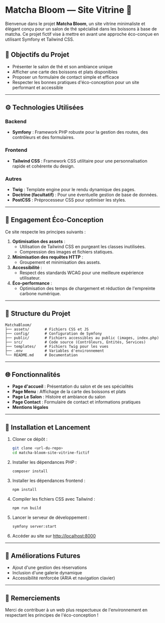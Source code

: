 # Matcha Bloom — Site Vitrine 🍵

Bienvenue dans le projet **Matcha Bloom**, un site vitrine minimaliste et élégant conçu pour un salon de thé spécialisé dans les boissons à base de matcha. Ce projet fictif vise à mettre en avant une approche éco-conçue en utilisant Symfony et Tailwind CSS.

## 🎯 Objectifs du Projet
- Présenter le salon de thé et son ambiance unique
- Afficher une carte des boissons et plats disponibles
- Proposer un formulaire de contact simple et efficace
- Respecter les bonnes pratiques d'éco-conception pour un site performant et accessible

---

## ⚙️ Technologies Utilisées

### Backend
- **Symfony** : Framework PHP robuste pour la gestion des routes, des contrôleurs et des formulaires.

### Frontend
- **Tailwind CSS** : Framework CSS utilitaire pour une personnalisation rapide et cohérente du design.

### Autres
- **Twig** : Template engine pour le rendu dynamique des pages.
- **Doctrine (facultatif)** : Pour une éventuelle gestion de base de données.
- **PostCSS** : Préprocesseur CSS pour optimiser les styles.

---

## 🌿 Engagement Éco-Conception
Ce site respecte les principes suivants :
1. **Optimisation des assets** :
   - Utilisation de Tailwind CSS en purgeant les classes inutilisées.
   - Compression des images et fichiers statiques.
2. **Minimisation des requêtes HTTP** :
   - Groupement et minimisation des assets.
3. **Accessibilité** :
   - Respect des standards WCAG pour une meilleure expérience utilisateur.
4. **Éco-performance** :
   - Optimisation des temps de chargement et réduction de l'empreinte carbone numérique.

---

## 📂 Structure du Projet
```
MatchaBloom/
├── assets/       # Fichiers CSS et JS
├── config/       # Configuration de Symfony
├── public/       # Fichiers accessibles au public (images, index.php)
├── src/          # Code source (Contrôleurs, Entités, Services)
├── templates/    # Fichiers Twig pour les vues
├── .env          # Variables d'environnement
└── README.md     # Documentation
```

---

## 🌐 Fonctionnalités
- **Page d'accueil** : Présentation du salon et de ses spécialités
- **Page Menu** : Affichage de la carte des boissons et plats
- **Page Le Salon** : Histoire et ambiance du salon
- **Page Contact** : Formulaire de contact et informations pratiques
- **Mentions légales**

---

## 🔧 Installation et Lancement
1. Cloner ce dépôt :
   ```bash
   git clone <url-du-repo>
   cd matcha-bloom-site-vitrine-fictif
   ```

2. Installer les dépendances PHP :
   ```bash
   composer install
   ```

3. Installer les dépendances frontend :
   ```bash
   npm install
   ```

4. Compiler les fichiers CSS avec Tailwind :
   ```bash
   npm run build
   ```

5. Lancer le serveur de développement :
   ```bash
   symfony server:start
   ```

6. Accéder au site sur [http://localhost:8000](http://localhost:8000)

---

## 🚀 Améliorations Futures
- Ajout d'une gestion des réservations
- Inclusion d'une galerie dynamique
- Accessibilité renforcée (ARIA et navigation clavier)

---

## 💚 Remerciements
Merci de contribuer à un web plus respectueux de l'environnement en respectant les principes de l'éco-conception !
